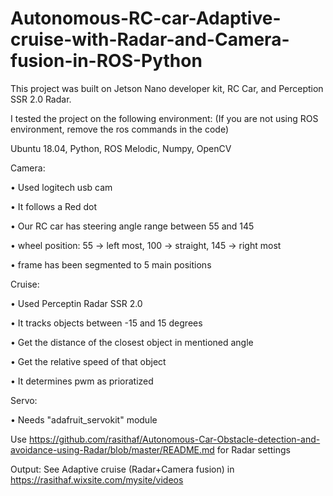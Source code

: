 # Autonomous-RC-car-Adaptive-cruise-with-Radar-and-Camera-fusion-in-ROS-Python

This project was built on Jetson Nano developer kit, RC Car, and Perception SSR 2.0 Radar.

I tested the project on the following environment: (If you are not using ROS environment, remove the ros commands in the code) 

Ubuntu 18.04,
Python,
ROS Melodic,
Numpy,
OpenCV

Camera:

• Used logitech usb cam

• It follows a Red dot

• Our RC car has steering angle range between 55 and 145

• wheel position: 55 -> left most, 100 -> straight, 145 -> right most

• frame has been segmented to 5 main positions

Cruise:

• Used Perceptin Radar SSR 2.0 

• It tracks objects between -15 and 15 degrees

• Get the distance of the closest object in mentioned angle

• Get the relative speed of that object

• It determines pwm as prioratized

Servo:

• Needs "adafruit_servokit" module

Use https://github.com/rasithaf/Autonomous-Car-Obstacle-detection-and-avoidance-using-Radar/blob/master/README.md for Radar settings

Output: See Adaptive cruise (Radar+Camera fusion) in https://rasithaf.wixsite.com/mysite/videos
